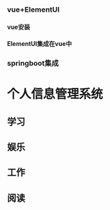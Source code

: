 ### vue+ElementUI

#### vue安装

#### ElementUI集成在vue中

### springboot集成





# 个人信息管理系统

 ## 学习

## 娱乐

## 工作

## 阅读

